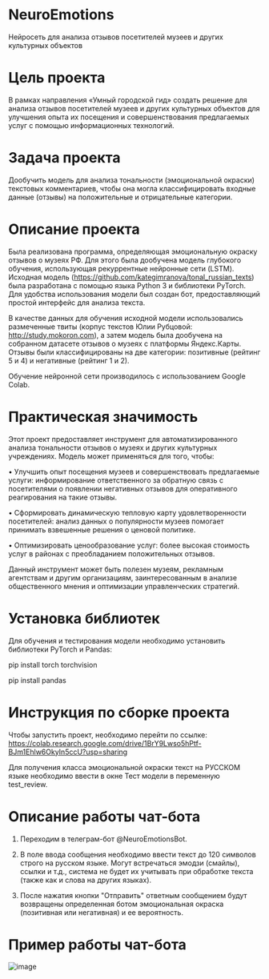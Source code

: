 # NeuroEmotions

Нейросеть для анализа отзывов посетителей музеев и других культурных объектов 

# Цель проекта

В рамках направления «Умный городской гид» создать решение для анализа отзывов посетителей музеев и других культурных объектов для улучшения опыта их посещения и совершенствования предлагаемых услуг с помощью информационных технологий.

# Задача проекта

Дообучить модель для анализа тональности (эмоциональной окраски) текстовых комментариев, чтобы она могла классифицировать входные данные (отзывы) на положительные и отрицательные категории.

# Описание проекта

Была реализована программа, определяющая эмоциональную окраску отзывов о музеях РФ. Для этого была дообучена модель глубокого обучения, использующая рекуррентные нейронные сети (LSTM). Исходная модель (https://github.com/kategimranova/tonal_russian_texts) была разработана с помощью языка Python 3 и библиотеки PyTorch. Для удобства использования модели был создан бот, предоставляющий простой интерфейс для анализа текста.

В качестве данных для обучения исходной модели использовались размеченные твиты (корпус текстов Юлии Рубцовой: http://study.mokoron.com), а затем модель была дообучена на собранном датасете отзывов о музеях с платформы Яндекс.Карты. Отзывы были классифицированы на две категории: позитивные (рейтинг 5 и 4) и негативные (рейтинг 1 и 2).

Обучение нейронной сети производилось с использованием Google Colab.

# Практическая значимость

Этот проект предоставляет инструмент для автоматизированного анализа тональности отзывов о музеях и других культурных учреждениях. Модель может применяться для того, чтобы:

•	Улучшить опыт посещения музеев и совершенствовать предлагаемые услуги: информирование ответственного за обратную связь с посетителями о появлении негативных отзывов для оперативного реагирования на такие отзывы.

•	Сформировать динамическую тепловую карту удовлетворенности посетителей: анализ данных о популярности музеев помогает принимать взвешенные решения о ценовой политике.

•	Оптимизировать ценообразование услуг: более высокая стоимость услуг в районах с преобладанием положительных отзывов.

Данный инструмент может быть полезен музеям, рекламным агентствам и другим организациям, заинтересованным в анализе общественного мнения и оптимизации управленческих стратегий.

# Установка библиотек

Для обучения и тестирования модели необходимо установить библиотеки PyTorch и Pandas:

pip install torch torchvision

pip install pandas

# Инструкция по сборке проекта

Чтобы запустить проект, необходимо перейти по ссылке: https://colab.research.google.com/drive/1BrY9Lwso5hPtf-BJm1Ehlw6OkyIn5ccU?usp=sharing

Для получения класса эмоциональной окраски текст на РУССКОМ языке необходимо ввести в окне Тест модели в переменную test_review.

# Описание работы чат-бота

1.	Переходим в телеграм-бот @NeuroEmotionsBot.
   
2.	В поле ввода сообщения необходимо ввести текст до 120 символов строго на русском языке. Могут встречаться эмодзи (смайлы), ссылки и т.д., система не будет их учитывать при обработке текста (также как и слова на других языках).
   
3.	После нажатия кнопки "Отправить" ответным сообщением будут возвращены определенная ботом эмоциональная окраска (позитивная или негативная) и ее вероятность.

# Пример работы чат-бота
![image](https://github.com/user-attachments/assets/3d9f98f7-2141-4962-9822-9eacd1d98aac)
